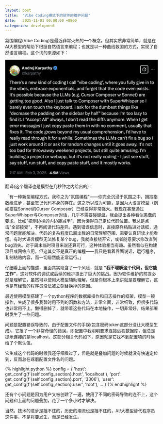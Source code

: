 ```yaml
---
layout: post
title:  "Vibe Coding模式下的软件的维护问题"
date:   2025-11-01 00:00:00 +0800
categories: development
---
```


氛围编程(Vibe Coding)是最近非常火热的一个概念，但其实质非常简单，就是在AI大模型的帮助下根据自然语言来编程；也就是以一种曲线救国的方式，实现了自然语言编程。这个词的来源如下：

![image](/images/2025-11-01-vibecoding.png)

翻译(这个翻译也是模型在几秒钟之内给出的)：

「有一种新型编程方式，我称之为"氛围编程"——你完全沉浸于氛围之中，拥抱指数级进步，甚至忘记代码本身的存在。这之所以成为可能，是因为大语言模型（例如搭载Sonnet的Cursor Composer）已经变得非常强大。我现在甚至通过SuperWhisper与Composer对话，几乎不需要碰键盘。我会提出各种看似愚蠢的要求，比如"把侧边栏的内边距减半"，因为懒得自己定位代码位置。我总是点击"全部接受"，不再阅读代码差异。遇到错误信息时，直接原样粘贴进对话框，通常问题就能解决。代码的复杂程度已超出我的日常理解范围，需要认真研读才能看懂。有时大语言模型无法修复某个bug，我就直接绕开它，或者随意要求修改直到bug消失。对于周末临时项目来说还算可行，这种体验相当有趣。虽然看似在构建项目或网络应用，但这其实不是真正的编程——我只是看着界面说话，运行程序，复制粘贴内容，而一切居然能正常运行。」


仔细看上面的描述，里面其实隐含了一个风险，就是 **“我不理解这个代码，但它能工作”**，这对软件的调试或后续的维护提出了巨大的挑战。因为软件维护的前提必然是理解它，虽然可以使用大模型辅助理解，但是你根本上来讲就是要理解它，这也是有经验的程序员没法被立刻替换掉的原因。 

最近使用模型搭建了一个python程序的数据库操作和日志操作的框架，模型一顿操作，生成了很多我暂时用不到的函数和方法，非常全面，非常细致，但很多代码也非常用不上。懒得删掉了，就带着这些代码在本地操作，一切非常好。结果部署时发生了一些问题。

问题是配置错误导致的，由于配置文件的手误(包含密码token这部分没让大模型生成)，它报了一个非常奇怪的错误，即配置中我明明要求连接远程数据库，但总是提示连接的是localhost，这部分相关代码如下，原因就是它找不到配置项的时候给了个默认值。

它生成这个代码的时候我还仔细看过了，但是就是叠加问题的时候就没有快速定位到，反而总在琢磨配置文件名的问题。

{% highlight python %}
config = {
    'host': get_config(f'{self.config_section}.host', 'localhost'), 
    'port': get_config(f'{self.config_section}.port', '3306'),
    'user': get_config(f'{self.config_section}.user', 'root'),
    ...
}
{% endhighlight %}
 
还有个小问题是因为用户又被创建了一遍，使用了不同的密码导致的连不上，这个问题和上面的问题叠加，花了一个多小时才解决。

当然，技术的进步是挡不住的，历史的潮流也是挡不住的，AI/大模型替代程序员这件事，不是将要发生，而是已经发生。

